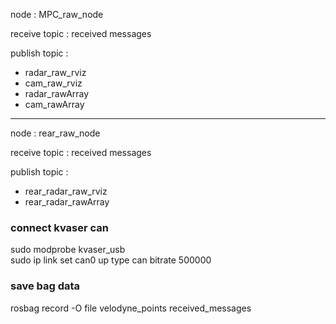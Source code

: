 node : MPC_raw_node

receive topic : received messages

publish topic :  
- radar_raw_rviz
- cam_raw_rviz
- radar_rawArray
- cam_rawArray 
---
node : rear_raw_node

receive topic : received messages

publish topic :
- rear_radar_raw_rviz
- rear_radar_rawArray

### connect kvaser can
sudo modprobe kvaser_usb  
sudo ip link set can0 up type can bitrate 500000


### save bag data
rosbag record -O file velodyne_points received_messages